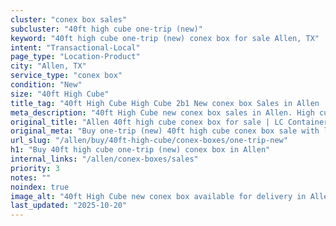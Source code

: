 ```yaml
---
cluster: "conex box sales"
subcluster: "40ft high cube one-trip (new)"
keyword: "40ft high cube one-trip (new) conex box for sale Allen, TX"
intent: "Transactional-Local"
page_type: "Location-Product"
city: "Allen, TX"
service_type: "conex box"
condition: "New"
size: "40ft High Cube"
title_tag: "40ft High Cube High Cube 2b1 New conex box Sales in Allen | LC Container"
meta_description: "40ft High Cube new conex box sales in Allen. High cube containers with extra height. Fast delivery, competitive pricing. Serving conex boxes area. Quote ID: E84. Call (214) 524-4168 for your free quote today."
original_title: "Allen 40ft high cube conex box for sale | LC Container"
original_meta: "Buy one-trip (new) 40ft high cube conex box sale with local delivery in Allen, TX. LC Container — local Since 2003. Request a fast quote today."
url_slug: "/allen/buy/40ft-high-cube/conex-boxes/one-trip-new"
h1: "Buy 40ft high cube one-trip (new) conex box in Allen"
internal_links: "/allen/conex-boxes/sales"
priority: 3
notes: ""
noindex: true
image_alt: "40ft High Cube new conex box available for delivery in Allen"
last_updated: "2025-10-20"
---
```


<!-- TODO: Add unique city/inventory copy, images, and internal links here. -->
